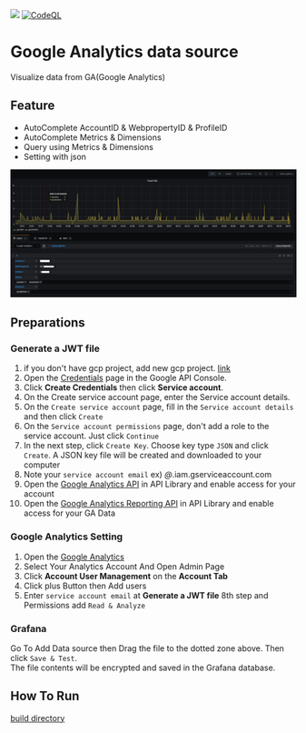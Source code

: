 ![](https://img.shields.io/github/v/release/blackcowmoo/Grafana-Google-Analytics-DataSource?style=plastic) [![CodeQL](https://github.com/blackcowmoo/Grafana-Google-Analytics-DataSource/actions/workflows/codeql-analysis.yml/badge.svg)](https://github.com/blackcowmoo/Grafana-Google-Analytics-DataSource/actions/workflows/codeql-analysis.yml)
# Google Analytics data source

Visualize data from GA(Google Analytics)

## Feature
- AutoComplete AccountID & WebpropertyID & ProfileID
- AutoComplete Metrics & Dimensions
- Query using Metrics & Dimensions
- Setting with json

![query](https://github.com/blackcowmoo/Grafana-Google-Analytics-DataSource/blob/master/src/img/query.png?raw=true)

## Preparations
### Generate a JWT file

1.  if you don't have gcp project, add new gcp project. [link](https://cloud.google.com/resource-manager/docs/creating-managing-projects#console)
2.  Open the [Credentials](https://console.developers.google.com/apis/credentials) page in the Google API Console.
3.  Click **Create Credentials** then click **Service account**.
4.  On the Create service account page, enter the Service account details.
5.  On the `Create service account` page, fill in the `Service account details` and then click `Create`
6.  On the `Service account permissions` page, don't add a role to the service account. Just click `Continue`
7.  In the next step, click `Create Key`. Choose key type `JSON` and click `Create`. A JSON key file will be created and downloaded to your computer
8.  Note your `service account email` ex) *@*.iam.gserviceaccount.com
9.  Open the [Google Analytics API](https://console.cloud.google.com/apis/library/analytics.googleapis.com)  in API Library and enable access for your account
10. Open the [Google Analytics Reporting API](https://console.cloud.google.com/marketplace/product/google/analyticsreporting.googleapis.com?q=search&referrer=search&project=composed-apogee-307906)  in API Library and enable access for your GA Data

### Google Analytics Setting

1. Open the [Google Analytics](https://analytics.google.com/)
2. Select Your Analytics Account And Open Admin Page
3. Click **Account User Management** on the **Account Tab**
4. Click plus Button then Add users
5. Enter `service account email` at **Generate a JWT file** 8th step and Permissions add `Read & Analyze`

### Grafana
Go To Add Data source then Drag the file to the dotted zone above. Then click `Save & Test`.   
The file contents will be encrypted and saved in the Grafana database.

## How To Run
[build directory](https://github.com/blackcowmoo/Grafana-Google-Analytics-DataSource/tree/master/build)
